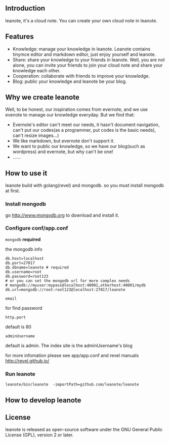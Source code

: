 ## Introduction

leanote, it's a cloud note. You can create your own cloud note in leanote. 

## Features
* Knowledge: manage your knowledge in leanote. Leanote contains tinymce editor and markdown editor, just enjoy yourself and leanote.
* Share: share your knowledge to your friends in leanote. Well, you are not alone, you can invite your friends to join your cloud note and share your knowledge each other.
* Cooperation: collaborate with friends to improve your knowledge.
* Blog: public your knowledge and leanote be your blog.

## Why we create leanote
Well, to be honest, our inspiration comes from evernote, and we use evenote to manage our knowledge everyday. But we find that:
* Evernote's editor can't meet our needs, it hasn't document navigation, can't put our codes(as a programmer, put codes is the basic needs), can't resize images...)
* We like markdown, but evernote don't support it.
* We want to public our knowledge, so we have our blog(such as wordpress) and evernote, but why can't be one!
* ......

## How to use it
leanote build with golang(revel) and mongodb. so you must install mongodb at first.

### Install mongodb
go http://www.mongodb.org to download and install it.

### Configure conf/app.conf

``mongodb``  **required**

the mongodb info

```Shell
db.host=localhost
db.port=27017
db.dbname=leanote # required
db.username=root
db.password=root123
# or you can set the mongodb url for more complex needs
# mongodb://myuser:mypass@localhost:40001,otherhost:40001/mydb
db.url=mongodb://root:root123@localhost:27017/leanote
```
``email``

for find password

``http.port``

default is 80

``adminUsername``

default is admin. The index site is the adminUsername's blog

for more infomation please see app/app.conf and revel manuals http://revel.github.io/

### Run leanote
```
leanote/bin/leanote  -importPath=github.com/leanote/leanote
```

## How to develop leanote

## License
leanote is released as open-source software under the GNU General Public License (GPL), version 2 or later. 